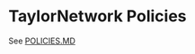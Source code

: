 # TaylorNetwork Policies

See [POLICIES.MD](https://github.com/taylornetwork/policies/blob/main/POLICIES.MD) 
